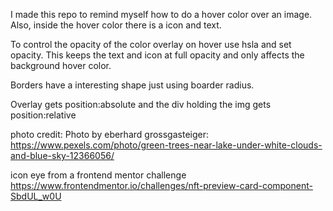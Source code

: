 I made this repo to remind myself how to do a hover color over an image. Also, inside the hover color there is a icon and text. 

To control the opacity of the color overlay on hover use hsla and set opacity. This keeps the text and icon at full opacity and only affects the background hover color. 

Borders have a interesting shape just using boarder radius.

Overlay gets position:absolute and the div holding the img gets position:relative

photo credit: 
Photo by eberhard grossgasteiger: https://www.pexels.com/photo/green-trees-near-lake-under-white-clouds-and-blue-sky-12366056/

icon eye from a frontend mentor challenge
https://www.frontendmentor.io/challenges/nft-preview-card-component-SbdUL_w0U
